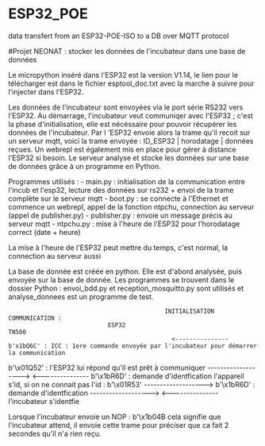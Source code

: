 # ESP32_POE
data transfert from an ESP32-POE-ISO to a DB over MQTT protocol


#Projet NEONAT : stocker les données de l'incubateur dans une base de données 

Le micropython inséré dans l'ESP32 est la version V1.14, le lien pour le télécharger est dans le fichier esptool_doc.txt avec la marche à suivre pour l'injecter dans l'ESP32.

Les données de l'incubateur sont envoyées via le port série RS232 vers l'ESP32. Au démarrage, l'incubateur veut communiqer avec l'ESP32 ; c'est la phase d'initialisation, elle est nécéssaire pour pouvoir récupérer les données de l'incubateur. Par l 'ESP32 envoie alors la trame qu'il recoit sur un serveur mqtt, voici la trame envoyée : ID_ESP32 | horodatage | données reçues. Un webrepl est également mis en place pour gérer à distance l'ESP32 si besoin. Le serveur analyse et stocke les données sur une base de données grâce à un programme en Python.

Programmes utilisés : - main.py : initialisation de la communication entre l'incub et l'esp32, lecture des données sur rs232 + envoi de la trame complète sur le serveur mqtt - boot.py : se connecte à l'Ethernet et commence un webrepl, appel de la fonction ntpchu, connection au serveur (appel de publisher.py) - publisher.py : envoie un message précis au serveur mqtt - ntpchu.py : mise à l'heure de l'ESP32 pour l'horodatage correct (date + heure)

La mise à l'heure de l'ESP32 peut mettre du temps, c'est normal, la connection au serveur aussi

La base de donnée est créée en python. Elle est d'abord analysée, puis envoyée sur la base de donnée. Les programmes se trouvent dans le dossier Python : envoi_bdd.py et reception_mosquitto.py sont utilisés et analyse_donnees est un programme de test.

                                                INITIALISATION COMMUNICATION : 
                                ESP32                                                      TN500
                                                  <---------------  b'x1bQ6C' : ICC : 1ere commande envoyée par l'incubateur pour démarrer la communication 
b'\x01Q52' : l'ESP32 lui répond qu'il est prêt à communiquer    -------------------> 
                                                  <--------------- b'\x1bR6D' : demande d'identfication 
     l'appareil s'id, si on ne connait pas l'id : b'\x01R53'    -------------------> 
                       b'\x1bR6D' : demande d'identfication     -------------------> 
                                                  <--------------- l'incubateur s'identfie


Lorsque l'incubateur envoie un NOP : b'\x1b04B cela signifie que l'incubateur attend, il envoie cette trame pour préciser que ca fait 2 secondes qu'il n'a rien reçu.
